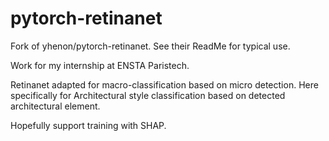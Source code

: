 # pytorch-retinanet

Fork of yhenon/pytorch-retinanet. See their ReadMe for typical use.

Work for my internship at ENSTA Paristech.

Retinanet adapted for macro-classification based on micro detection. Here specifically for Architectural style classification based on detected architectural element.

Hopefully support training with SHAP.